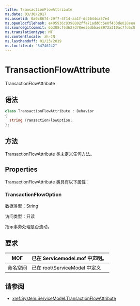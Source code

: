 ```yaml
---
title: TransactionFlowAttribute
ms.date: 03/30/2017
ms.assetid: 0a9c8674-29f7-4f14-aa1f-dc2644ca57e4
ms.openlocfilehash: e405936c8398802ffa71add0c5e8f433de028eea
ms.sourcegitcommit: 6b308cf6d627d78ee36dbbae8972a310ac7fd6c8
ms.translationtype: MT
ms.contentlocale: zh-CN
ms.lasthandoff: 01/23/2019
ms.locfileid: "54746242"
---
```

# <a name="transactionflowattribute"></a>TransactionFlowAttribute
TransactionFlowAttribute  
  
## <a name="syntax"></a>语法  
  
```csharp
class TransactionFlowAttribute : Behavior  
{  
  string TransactionFlowOption;  
};  
```  
  
## <a name="methods"></a>方法  
 TransactionFlowAttribute 类未定义任何方法。  
  
## <a name="properties"></a>Properties  
 TransactionFlowAttribute 类具有以下属性：  
  
### <a name="transactionflowoption"></a>TransactionFlowOption  
 数据类型：String  
  
 访问类型：只读  
  
 指示事务处理是否流动。  
  
## <a name="requirements"></a>要求  
  
|MOF|已在 Servicemodel.mof 中声明。|  
|---------|-----------------------------------|  
|命名空间|已在 root\ServiceModel 中定义|  
  
## <a name="see-also"></a>请参阅
- <xref:System.ServiceModel.TransactionFlowAttribute>
